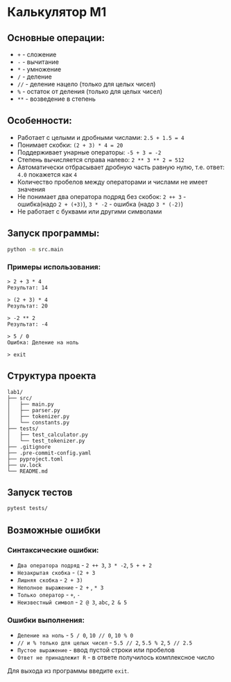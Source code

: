 # Калькулятор M1
## Основные операции:
- `+` - сложение
- `-` - вычитание
- `*` - умножение
- `/` - деление
- `//` - деление нацело (только для целых чисел)
- `%` - остаток от деления (только для целых чисел)
- `**` - возведение в степень

## Особенности:
- Работает с целыми и дробными числами: `2.5 + 1.5 = 4`
- Понимает скобки: `(2 + 3) * 4 = 20`
- Поддерживает унарные операторы: `-5 + 3 = -2`
- Степень вычисляется справа налево: `2 ** 3 ** 2 = 512`
- Автоматически отбрасывает дробную часть равную нулю, т.е. ответ: `4.0` покажется как `4`
- Количество пробелов между операторами и числами не имеет значения
- Не понимает два оператора подряд без скобок:
`2 ++ 3` - ошибка(надо `2 + (+3)`), `3 * -2` - ошибка (надо `3 * (-2)`)
- Не работает с буквами или другими символами

## Запуск программы:
```bash
python -m src.main
```

### Примеры использования:
```
> 2 + 3 * 4
Результат: 14

> (2 + 3) * 4
Результат: 20

> -2 ** 2
Результат: -4

> 5 / 0
Ошибка: Деление на ноль

> exit
```

## Структура проекта

```
lab1/
├── src/
│   ├── main.py
│   ├── parser.py
│   ├── tokenizer.py
│   └── constants.py
├── tests/
│   ├── test_calculator.py
│   └── test_tokenizer.py
├── .gitignore
├── .pre-commit-config.yaml
├── pyproject.toml
├── uv.lock
└── README.md
```

## Запуск тестов

```bash
pytest tests/
```

## Возможные ошибки

### Синтаксические ошибки:

- `Два оператора подряд` - `2 ++ 3`, `3 * -2`, `5 + + 2`
- `Незакрытая скобка` - `(2 + 3`
- `Лишняя скобка` - `2 + 3)`
- `Неполное выражение` - `2 +` , `* 3`
- `Только оператор` - `+`, `-`
- `Неизвестный символ` - `2 @ 3`, `abc`, `2 & 5`

### Ошибки выполнения:

- `Деление на ноль` - `5 / 0`, `10 // 0`, `10 % 0`
- `// и % только для целых чисел` - `5.5 // 2`, `5.5 % 2`, `5 // 2.5`
- `Пустое выражение` - ввод пустой строки или пробелов
-  `Ответ не принадлежит R` - в ответе получилось комплексное число

Для выхода из программы введите `exit`.
